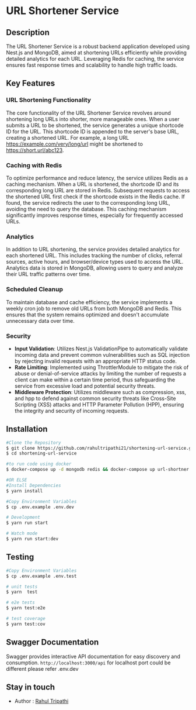 # URL Shortener Service

## Description

The URL Shortener Service is a robust backend application developed using Nest.js and MongoDB, aimed at shortening URLs efficiently while providing detailed analytics for each URL. Leveraging Redis for caching, the service ensures fast response times and scalability to handle high traffic loads.

## Key Features

### URL Shortening Functionality

The core functionality of the URL Shortener Service revolves around shortening long URLs into shorter, more manageable ones. When a user submits a URL to be shortened, the service generates a unique shortcode ID for the URL. This shortcode ID is appended to the server's base URL, creating a shortened URL. For example, a long URL https://example.com/very/long/url might be shortened to https://short.url/abc123.

### Caching with Redis

To optimize performance and reduce latency, the service utilizes Redis as a caching mechanism. When a URL is shortened, the shortcode ID and its corresponding long URL are stored in Redis. Subsequent requests to access the shortened URL first check if the shortcode exists in the Redis cache. If found, the service redirects the user to the corresponding long URL, avoiding the need to query the database. This caching mechanism significantly improves response times, especially for frequently accessed URLs.

### Analytics

In addition to URL shortening, the service provides detailed analytics for each shortened URL. This includes tracking the number of clicks, referral sources, active hours, and browser/device types used to access the URL. Analytics data is stored in MongoDB, allowing users to query and analyze their URL traffic patterns over time.

### Scheduled Cleanup

To maintain database and cache efficiency, the service implements a weekly cron job to remove old URLs from both MongoDB and Redis. This ensures that the system remains optimized and doesn't accumulate unnecessary data over time.

### Security

- **Input Validation**: Utilizes Nest.js ValidationPipe to automatically validate incoming data and prevent common vulnerabilities such as SQL injection by rejecting invalid requests with an appropriate HTTP status code.
- **Rate Limiting**: Implemented using ThrottlerModule to mitigate the risk of abuse or denial-of-service attacks by limiting the number of requests a client can make within a certain time period, thus safeguarding the service from excessive load and potential security threats.
- **Middleware Protection**: Utilizes middleware such as compression, xss, and hpp to defend against common security threats like Cross-Site Scripting (XSS) attacks and HTTP Parameter Pollution (HPP), ensuring the integrity and security of incoming requests.

## Installation

```bash
#Clone the Repository
$ git clone https://github.com/rahultripathi21/shortening-url-service.git
$ cd shortening-url-service

#to run code using docker
$ docker-compose up -d mongodb redis && docker-compose up url-shortner

#OR ELSE
#Install Dependencies
$ yarn install

#Copy Environment Variables
$ cp .env.example .env.dev

# Development
$ yarn run start

# Watch mode
$ yarn run start:dev
```

## Testing
```bash
#Copy Environment Variables
$ cp .env.example .env.test

# unit tests
$ yarn  test

# e2e tests
$ yarn test:e2e

# test coverage
$ yarn test:cov
```

## Swagger Documentation
Swagger provides interactive API documentation for easy discovery and consumption.
`http://localhost:3000/api` for localhost port could be different please refer .env.dev

## Stay in touch
- Author : [Rahul Tripathi](tripathirahul158@gmail.com)
